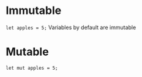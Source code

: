 

# Immutable

`let apples = 5;`
Variables by default are immutable

# Mutable

`let mut apples = 5;`
